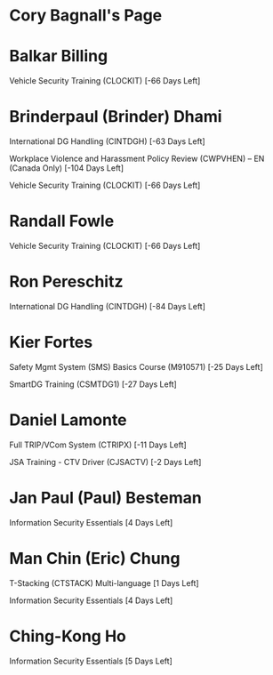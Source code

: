 # Cory Bagnall's Page




# Balkar Billing


Vehicle Security Training (CLOCKIT) [-66 Days Left]



# Brinderpaul (Brinder) Dhami


International DG Handling (CINTDGH) [-63 Days Left]

Workplace Violence and Harassment Policy Review (CWPVHEN) – EN (Canada Only) [-104 Days Left]

Vehicle Security Training (CLOCKIT) [-66 Days Left]



# Randall Fowle


Vehicle Security Training (CLOCKIT) [-66 Days Left]



# Ron Pereschitz


International DG Handling (CINTDGH) [-84 Days Left]



# Kier Fortes


Safety Mgmt System (SMS) Basics Course (M910571) [-25 Days Left]

SmartDG Training (CSMTDG1) [-27 Days Left]



# Daniel Lamonte


Full TRIP/VCom System (CTRIPX) [-11 Days Left]

JSA Training - CTV Driver (CJSACTV) [-2 Days Left]



# Jan Paul (Paul) Besteman


Information Security Essentials [4 Days Left]



# Man Chin (Eric) Chung


T-Stacking (CTSTACK) Multi-language [1 Days Left]

Information Security Essentials [4 Days Left]



# Ching-Kong Ho


Information Security Essentials [5 Days Left]



